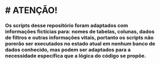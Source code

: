 # # ATENÇÃO!

### Os scripts desse repositório foram adaptados com informações fictícias para: nomes de tabelas, colunas, dados de filtros e outras informações vitais, portanto os scripts não porerão ser executados no estado atual em nenhum banco de dados conhecido, mas podem ser adaptados para a necessidade específica que a lógica do código se propõe.
